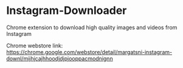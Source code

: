 # Instagram-Downloader
Chrome extension to download high quality images and videos from Instagram

Chrome webstore link: https://chrome.google.com/webstore/detail/margatsni-instagram-downl/mijhjcajhhoodjdjpjooppacmodnignn
